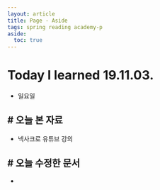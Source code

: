 ```yaml
---
layout: article
title: Page - Aside
tags: spring reading academy-p
aside:
  toc: true
---
```


# Today I learned 19.11.03.
- 일요일



## # 오늘 본 자료

-  넥사크로 유튜브 강의




## # 오늘 수정한 문서

- 